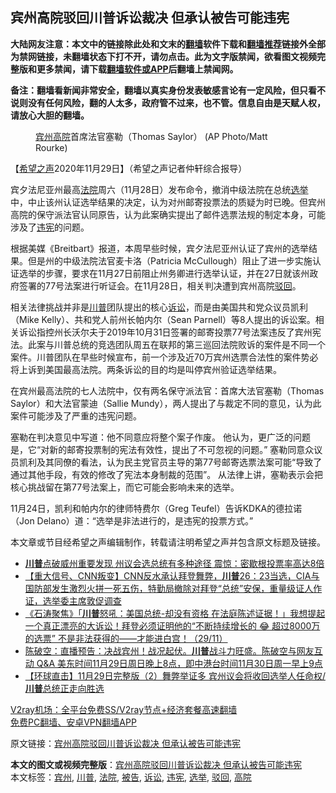  <h2>宾州高院驳回川普诉讼裁决 但承认被告可能违宪</h2> <p class="notice"><b>大陆网友注意：本文中的链接除此处和文末的<a href="https://github.com/bannedbook/fanqiang" >翻墙</a>软件下载和<a href="https://github.com/killgcd/justmysocks/blob/master/README.md">翻墙推荐</a>链接外全部为禁网链接，未翻墙状态下打不开，请勿点击。此为文字版禁闻，欲看图文视频完整版和更多禁闻，请下载<a href="https://github.com/bannedbook/fanqiang">翻墙软件或APP</a>后翻墙上禁闻网。</p><p>备注：翻墙看新闻非常安全，翻墙以真实身份发表敏感言论有一定风险，但只看不说则没有任何风险，翻的人太多，政府管不过来，也不管。信息自由是天赋人权，请放心大胆的翻墙。</b></p>  <div class="entry"> <figure><figcaption><a href="https://www.bannedbook.org/bnews/tag/%E5%AE%BE%E5%B7%9E/" class="st_tag internal_tag" rel="tag" title="标签 宾州 下的日志">宾州</a><a href="https://www.bannedbook.org/bnews/tag/%e9%ab%98%e9%99%a2/" class="st_tag internal_tag" rel="tag" title="标签 高院 下的日志">高院</a>首席法官塞勒（Thomas Saylor）  (AP Photo/Matt Rourke)</figcaption></figure> <p>【<span class='wp_keywordlink_affiliate'><a href="https://www.soundofhope.org" title="希望之声" target="_blank">希望之声</a></span>2020年11月29日】（希望之声记者仲轩综合报导）</p> <p>宾夕法尼亚州最高<a href="https://www.bannedbook.org/bnews/tag/%e6%b3%95%e9%99%a2/" class="st_tag internal_tag" rel="tag" title="标签 法院 下的日志">法院</a>周六（11月28日）发布命令，撤消中级法院在总统<a href="https://www.bannedbook.org/bnews/tag/%e9%80%89%e4%b8%be/" class="st_tag internal_tag" rel="tag" title="标签 选举 下的日志">选举</a>中，中止该州认证选举结果的决定，认为对州邮寄投票法的质疑为时已晚。但宾州高院的保守派法官认同原告，认为此案确实提出了邮件选票法规的制定本身，可能涉及了<a href="https://www.bannedbook.org/bnews/tag/%E8%BF%9D%E5%AE%AA/" class="st_tag internal_tag" rel="tag" title="标签 违宪 下的日志">违宪</a>的问题。</p> <p>根据美媒《Breitbart》报道，本周早些时候，宾夕法尼亚州认证了宾州的选举结果。但是州的中级法院法官麦卡洛（Patricia McCullough）阻止了进一步实施认证选举的步骤，要求在11月27日前阻止州务卿进行选举认证，并在27日就该州政府签署的77号法案进行听证会。在11月28日，相关判决遭到宾州高院<a href="https://www.bannedbook.org/bnews/tag/%E9%A9%B3%E5%9B%9E/" class="st_tag internal_tag" rel="tag" title="标签 驳回 下的日志">驳回</a>。</p>  <p>相关法律挑战并非是<a href="https://www.bannedbook.org/bnews/tag/%e5%b7%9d%e6%99%ae/" class="st_tag internal_tag" rel="tag" title="标签 川普 下的日志">川普</a>团队提出的核心<a href="https://www.bannedbook.org/bnews/tag/%E8%AF%89%E8%AE%BC/" class="st_tag internal_tag" rel="tag" title="标签 诉讼 下的日志">诉讼</a>，而是由美国共和党众议员凯利（Mike Kelly）、共和党人前州长帕内尔（Sean Parnell）等8人提出的诉讼案。相关诉讼指控州长沃尔夫于2019年10月31日签署的邮寄投票77号法案违反了宾州宪法。此案与川普总统的竞选团队周五在联邦的第三巡回法院败诉的案件是不同一个案件。川普团队在早些时候宣布，前一个涉及近70万宾州选票合法性的案件势必将上诉到美国最高法院。两条诉讼的目的均是叫停宾州验证选举结果。</p> <p>在宾州最高法院的七人法院中，仅有两名保守派法官：首席大法官塞勒（Thomas Saylor）和大法官蒙迪（Sallie Mundy），两人提出了与裁定不同的意见，认为此案件可能涉及了严重的违宪问题。</p> <p>塞勒在判决意见中写道：他不同意应将整个案子作废。 他认为，更广泛的问题是，它“对新的邮寄投票制的宪法有效性，提出了不可忽视的问题。” 塞勒同意众议员凯利及其同僚的看法，认为民主党官员主导的第77号邮寄选票法案可能“导致了通过其他手段，有效的修改了宪法本身制裁的范围”。 从法律上讲，塞勒表示会把核心挑战留在第77号法案上，而它可能会影响未来的选举。</p>  <p>11月24日，凯利和帕内尔的律师特费尔（Greg Teufel）告诉KDKA的德拉诺（Jon Delano）道：“选举是非法进行的，是违宪的投票方式。”</p> <p>本文章或节目经希望之声编辑制作，转载请注明希望之声并包含原文标题及链接。</p> <ul class='op-related-articles' title='相关阅读'> <li><a href='https://www.bannedbook.org/bnews/topimagenews/20201130/1439290.html' target='_blank'><b>川普</b>点破威州重要发现 州议会选总统有多种途径 震惊：密歇根投票率高达8倍</a></li> <li><a href='https://www.bannedbook.org/bnews/bannedvideo/20201130/1439289.html' target='_blank'>【重大信号、CNN叛变】CNN反水承认拜登舞弊，<b>川普</b>26：23当选，CIA与国防部发生激烈火拼一死五伤，特勤局撤除对拜登“总统”安保，重量级证人作证，选举委主席敦促调查</a></li> <li><a href='https://www.bannedbook.org/bnews/bannedvideo/20201130/1439284.html' target='_blank'>《石涛聚焦》「<b>川普</b>怒吼：美国总统-却没有资格 在法庭陈述证据！」我想提起一个真正漂亮的大诉讼！拜登必须证明他的“不断持续增长的 😂 超过8000万的选票” 不是非法获得的——才能进白宫！（29/11）</a></li> <li><a href='https://www.bannedbook.org/bnews/cbnews/20201130/1439282.html' target='_blank'>陈破空：直播预告：决战宾州！战况起伏。<b>川普</b>战斗力旺盛。陈破空与网友互动 Q&amp;A 美东时间11月29日周日晚上8点，即中港台时间11月30日周一早上9点</a></li> <li><a href='https://www.bannedbook.org/bnews/bannedvideo/20201130/1439272.html' target='_blank'>【环球直击】11月29日完整版（2）舞弊举证多 宾州议会将收回选举人任命权/<b>川普</b>总统正走向胜选</a></li> </ul> <p class="texttj"> <a href="https://www.bannedbook.org/forum23/topic22702.html" target="_blank">V2ray机场：全平台免费SS/V2ray节点+经济套餐高速翻墙</a><br/> <a href="https://github.com/bannedbook/fanqiang/wiki/%E7%A6%81%E9%97%BB%E7%BD%91%E5%AE%89%E5%8D%93%E7%BF%BB%E5%A2%99%E6%96%B0%E9%97%BBAPP" target="_blank">免费PC翻墙、安卓VPN翻墙APP</a></p><p>原文链接：<a class="src_link"  href="https://www.soundofhope.org/post/448219" target="_blank">宾州高院驳回川普诉讼裁决 但承认被告可能违宪</a></p> <a name='sharetosocial'></a>       <div><b>本文的图文或视频完整版</b>：<a href='https://www.bannedbook.org/bnews/comments/20201130/1439297.html'>宾州高院驳回川普诉讼裁决 但承认被告可能违宪</a></div>  </div><!--END ENTRY--> <div class="postfooter"> <div>本文标签：<a href="https://www.bannedbook.org/bnews/tag/%E5%AE%BE%E5%B7%9E/" rel="tag">宾州</a>, <a href="https://www.bannedbook.org/bnews/tag/%e5%b7%9d%e6%99%ae/" rel="tag">川普</a>, <a href="https://www.bannedbook.org/bnews/tag/%e6%b3%95%e9%99%a2/" rel="tag">法院</a>, <a href="https://www.bannedbook.org/bnews/tag/%E8%A2%AB%E5%91%8A/" rel="tag">被告</a>, <a href="https://www.bannedbook.org/bnews/tag/%E8%AF%89%E8%AE%BC/" rel="tag">诉讼</a>, <a href="https://www.bannedbook.org/bnews/tag/%E8%BF%9D%E5%AE%AA/" rel="tag">违宪</a>, <a href="https://www.bannedbook.org/bnews/tag/%e9%80%89%e4%b8%be/" rel="tag">选举</a>, <a href="https://www.bannedbook.org/bnews/tag/%E9%A9%B3%E5%9B%9E/" rel="tag">驳回</a>, <a href="https://www.bannedbook.org/bnews/tag/%e9%ab%98%e9%99%a2/" rel="tag">高院</a></div>  </div><!--END POSTFOOTER--> 